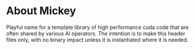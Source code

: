# About Mickey

Playful name for a template library of high performance cuda code that
are often shared by various AI operators. The intention is to make this
header files only, with no binary impact unless it is instantiated
where it is needed.
